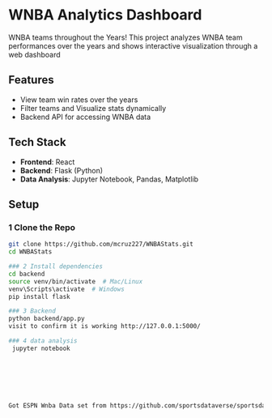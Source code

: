 # WNBA Analytics Dashboard

WNBA teams throughout the Years!
This project analyzes WNBA team performances over the years and shows interactive visualization through a web dashboard

## Features

- View team win rates over the years
- Filter teams and Visualize stats dynamically
- Backend API for accessing WNBA data

## Tech Stack

- **Frontend**: React
- **Backend**: Flask (Python)
- **Data Analysis**: Jupyter Notebook, Pandas, Matplotlib

## Setup

### 1 Clone the Repo

```bash
git clone https://github.com/mcruz227/WNBAStats.git
cd WNBAStats

### 2 Install dependencies
cd backend
source venv/bin/activate  # Mac/Linux
venv\Scripts\activate  # Windows
pip install flask

### 3 Backend
python backend/app.py
visit to confirm it is working http://127.0.0.1:5000/

### 4 data analysis
 jupyter notebook







Got ESPN Wnba Data set from https://github.com/sportsdataverse/sportsdataverse-data/releases/tag/espn_wnba_team_boxscores
```
